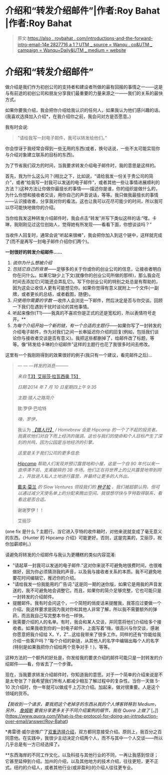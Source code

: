 # 介绍和“转发介绍邮件”|作者:Roy Bahat |作者:Roy Bahat

> 原文:[https://also . roybahat . com/introductions-and-the-forward-intro-email-14e 2827716 a 1？UTM _ source = Wanqu . co&UTM _ campaign = Wanqu+Daily&UTM _ medium = website](https://also.roybahat.com/introductions-and-the-forward-intro-email-14e2827716a1?utm_source=wanqu.co&utm_campaign=Wanqu+Daily&utm_medium=website)

# 介绍和“转发介绍邮件”

做介绍是我们作为初创公司的支持者和建设者所做的最有回报的事情之一——这是与有前途的初创公司和朋友分享我们最重要的力量来源之一——我们的关系的最快方式。

如果你要我介绍，我会把你介绍给我认识的任何人，如果我认为他们感兴趣的话。(我喜欢选择加入介绍*，在我介绍你之前，我会问对方是否愿意。)

我有时会说:

> “请给我写一封电子邮件，我可以转发给他们。”

你会惊讶于我经常会得到一些无用的东西(或者，换句话说，一些不太可能实现你与介绍对象建立联系的目标的东西)。

为了节省我们双方的时间，当我要求转发介绍电子邮件时，我的意思是这样的。

首先，我为什么这么问？(相比之下，比如说，“请给我发一份关于贵公司的简介”，或者“给我写一封我可以发送的电子邮件”，或者其他一些让事情进展顺利的方法？)这种方法让你做你最擅长的事情——描述你是谁，你的组织是做什么的，为什么你想和接收者交谈，用你自己的声音说话，等等。我只做我最擅长的事情——认识接收者，分享我对你的看法。这也让我可以花尽可能少的时间，所以我可以尽可能快地做你的介绍。

当你给我发这种转发介绍邮件时，我会点击“转发”并写下类似这样的话:“嘿，卡琳，我刚刚见过这位创始人，觉得她有所发现——看看下面，你想谈谈吗？”

当收件人回复时，通常会说“听起来很棒”，我会把你加入到这个链中，这样就完成了(而不是再写一封电子邮件介绍你们两个)。

**一封很好的转发介绍邮件……**

1.  *说你为什么想被介绍*
2.  *包括它自己的背景*——足够多的关于你或你的创业公司的信息，让接收者明白你在问什么。如果它缺少上下文(就像你的创业公司所做的那样)，那么我会花时间去添加它(可能还会弄乱它)。写下你创业公司的特别之处总是有帮助的，因为这会让收信人更有可能想见你。如果你觉得有意义就附上一个文件(一副牌，或者更长的总结，或者截图，随便)。
3.  *只使用你需要的字数* —收件人会浏览一下邮件，然后决定是否与你交谈。回顾一下我们在遇到干扰时谈论的其他事情。
4.  听起来像你(T1)——我真的不喜欢你是正式的还是宽松的，所以表情符号走开。**
5.  *为每个介绍开始一个新的链，有一个合适的主题行*——如果你写了一封转发的介绍电子邮件，作为对我们之间一长串延迟你介绍的回复(例如，包括我们谈论你与接收者交谈是否有意义)。我把这些都删掉了，给邮件改了标题，等等。像“转发给卡琳的介绍邮件”这样的主题行也花了我很多时间去修改。

这里有一个我刚刚得到的效果很好的例子(我只有一个建议，看完邮件之后)…

> *— — —转发的消息———*
> 
> *来自:*[T3】艾丽莎·拉瓦西奥 T5】](https://medium.com/u/7f05f6709c9f?source=post_page-----14e2827716a1--------------------------------)
> 
> *日期:2014 年 7 月 10 日星期四上午 9:35*
> 
> *主题:猎人之路简介*
> 
> 致:罗伊·巴哈特
> 
> *嗨，罗伊，*
> 
> 我认为 [*【猎人行】*](https://medium.com/u/209207e81261?source=post_page-----14e2827716a1--------------------------------) */ Homebrew 会是 Hipcamp 的一个了不起的投资者。我喜欢他们对自下而上经济的强调。这也与我们的使命和个人目标产生了深刻的共鸣，因为公园是当地经济的引擎。*
> 
> *这里是关于我们公司的更多信息:*
> 
> [*Hipcamp*](http://t.umblr.com/redirect?z=http%3A%2F%2Fwww.hipcamp.com%2F&t=NDlmM2Y1NTBlNGJkMTQ4YTAwNTJjYmI5OGEwMzIxMzhhMTAxNjNkMyx3N2VGMU9WdQ%3D%3D&b=t%3AZCRQNoz836scNcwEH-pNmw&m=1) *帮助人们发现并预订露营地和小屋，这是一个自 90 年代以来一直停滞不前、支离破碎的 3B 市场。他们正在将世界上的公共露营地带到网上，开放进入私人土地进行露营，并最终让更多的人外出。*
> 
> [戴夫·莫兰](https://medium.com/u/652de9fe92e3?source=post_page-----14e2827716a1--------------------------------) *的 Slow Ventures 领投我们的* [*种子轮*](http://t.umblr.com/redirect?z=https%3A%2F%2Fangel.co%2Fhipcamp%2Ffundraising&t=OWY4ZGFkM2E1NGZhN2JjNzQwZGEwZGU0Zjc3ZmQ3OTIwNGYxN2Q4MSx3N2VGMU9WdQ%3D%3D&b=t%3AZCRQNoz836scNcwEH-pNmw&m=1) *，我们被超额认购，但可以通过减少天使名单上的分配来腾出空间。我很想尽快与亨特取得联系，看看这是否合适。*
> 
> 谢谢罗伊！！
> 
> 艾丽莎

(one fix 是什么？主题行。当它进入亨特的收件箱时，对他来说就变成了毫无意义的东西。《Hunter 的 Hipcamp 介绍》可能更好。否则，这是完美的，艾丽莎，祝你加薪顺利。)

请避免将转发的介绍邮件与我认为更糟糕的类似内容混淆:

*   "请起草一封我可以发送的电子邮件."这对你来说不可避免地很费时间，也很难做好，因为你必须猜测我的声音，以及我与接收者关系的本质。我不可避免地要花时间编辑它，推迟你的介绍。
*   "请给我发一份我能用的广告词."这是同一期的迷你版，如果它是用我的声音发送的，我不可避免地会调整它。而且，如果你的简介足够完整，它也可能只是一封转发的介绍邮件。
*   提醒邮件。我有时会问这个，一个简短的俏皮话来提醒我，我答应过要做一个介绍。我这样要求是因为我对你和其他人非常了解，所以我不需要额外的弹药，而且我自己写完整本书也一样快。
*   我需要介绍的人的名单。有时，我会和某人交谈，并同意将他们介绍给多个接收者。如果我收到你的一封电子邮件，上面写着“嗨，很高兴与你交谈，感谢你愿意把我介绍给 X，Y，Z”…这给我带来了很多工作。同样的还有“你能给我介绍一些客户吗？”每个介绍的新链，从其他人的名字中编辑出每个人的名字(特别是如果我把你介绍给两个竞争对手！)，等等。

这种方法的一个额外的好处是，你发给我的要求介绍的邮件可能只是一封转发的介绍邮件——看，你省去了一个步骤。

现在，当我要求转发介绍邮件时，你知道我的意思。对于一个简单的介绍来说是不是太夸张了？我希望我们所有人都减少相互了解过程中的复杂性。当你一天做 5-10 次介绍时，你一年就可以做成千上万次介绍。加起来，做对很重要。人是这个领域的货币。



*【我收到一个请求，要我把这个老掉牙的东西从我的个人博客转移到 Medium，另外，* [*詹姆斯*](https://medium.com/u/86a8b1c606a8?source=post_page-----14e2827716a1--------------------------------) *要我分享更多关于不同介绍案例的细节，我在 Quora* *上做了* [*。]*](https://www.quora.com/What-is-the-protocol-for-doing-an-introduction-over-email/answer/Roy-Bahat)



*弗雷德·威尔逊推广了[双重选择介绍](https://avc.com/2009/11/the-double-optin-introduction/)，双方都同意接受介绍。原则上，我百分之百同意他。在实践中，我很少主动决定介绍两个人，而不与其中一个人交谈——所以几乎总是有一方已经选择了。

**东西海岸的不同工作文化，以及科技与其他行业的不同，一再让我感到惊讶；它甚至延伸到介绍。加州的介绍，以及其他地方的技术介绍，往往更短，更不正式。纽约的介绍人，或者其他行业(或非盈利)的介绍人往往更专业。